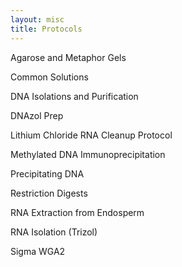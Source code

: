 ```yaml
---
layout: misc
title: Protocols
---
```


Agarose and Metaphor Gels

Common Solutions

DNA Isolations and Purification

DNAzol Prep

Lithium Chloride RNA Cleanup Protocol

Methylated DNA Immunoprecipitation

Precipitating DNA

Restriction Digests

RNA Extraction from Endosperm

RNA Isolation (Trizol)

Sigma WGA2


